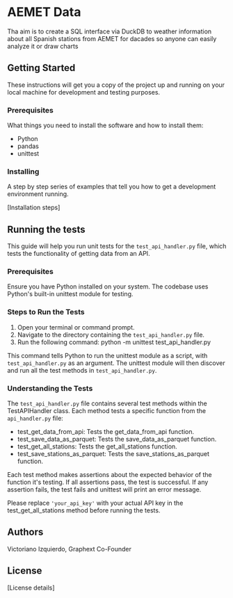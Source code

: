 # AEMET Data

Tha aim is to create a SQL interface via DuckDB to weather information about all Spanish stations from AEMET for dacades so anyone can easily analyze it or draw charts

## Getting Started

These instructions will get you a copy of the project up and running on your local machine for development and testing purposes.

### Prerequisites

What things you need to install the software and how to install them:

- Python
- pandas
- unittest

### Installing

A step by step series of examples that tell you how to get a development environment running.

[Installation steps]

## Running the tests

This guide will help you run unit tests for the `test_api_handler.py` file, which tests the functionality of getting data from an API.

### Prerequisites

Ensure you have Python installed on your system. The codebase uses Python's built-in unittest module for testing.

### Steps to Run the Tests

1. Open your terminal or command prompt.
2. Navigate to the directory containing the `test_api_handler.py` file.
3. Run the following command:
python -m unittest test_api_handler.py

This command tells Python to run the unittest module as a script, with `test_api_handler.py` as an argument. The unittest module will then discover and run all the test methods in `test_api_handler.py`.

### Understanding the Tests

The `test_api_handler.py` file contains several test methods within the TestAPIHandler class. Each method tests a specific function from the `api_handler.py` file:

- test_get_data_from_api: Tests the get_data_from_api function.
- test_save_data_as_parquet: Tests the save_data_as_parquet function.
- test_get_all_stations: Tests the get_all_stations function.
- test_save_stations_as_parquet: Tests the save_stations_as_parquet function.

Each test method makes assertions about the expected behavior of the function it's testing. If all assertions pass, the test is successful. If any assertion fails, the test fails and unittest will print an error message.

Please replace `'your_api_key'` with your actual API key in the test_get_all_stations method before running the tests.

## Authors

Victoriano Izquierdo, Graphext Co-Founder

## License

[License details]

